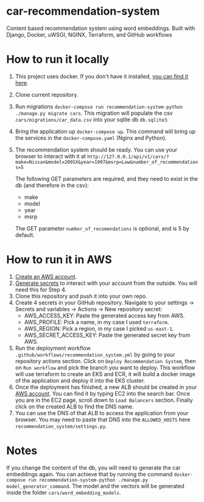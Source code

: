 # car-recommendation-system

Content based recommendation system using word embeddings. Built with Django, Docker, uWSGI, NGINX, Terraform, and
GitHub workflows

# How to run it locally

1. This project uses docker. If you don't have it
   installed, [you can find it here](https://docs.docker.com/engine/install/).
2. Clone current repository.
3. Run migrations `docker-compose run recommendation-system-python ./manage.py migrate cars`. This migration will
   populate the csv `cars/migrations/car_data.csv` into your sqlite db `db.sqlite3`.
4. Bring the application up `docker-compose up`. This command will bring up the services in the `docker-compose.yaml`
   (Nginx and Python).
5. The recommendation system should be ready. You can use your browser to interact with it
   at `http://127.0.0.1/api/v1/cars/?make=Nissan&model=200SX&year=1997&msrp=Low&number_of_recommendations=5`

   The following GET parameters are required, and they need to exist in the db (and therefore in the csv):
    - make
    - model
    - year
    - msrp

   The GET parameter `number_of_recomendations` is optional, and is 5 by default.

# How to run it in AWS

1. [Create an AWS account](https://aws.amazon.com/free).
2. [Generate secrets](https://k21academy.com/amazon-web-services/create-access-and-secret-keys-in-aws/) to interact with
   your account from the outside. You will need this for Step 4.
3. Clone this repository and push it into your own repo.
4. Create 4 secrets in your GitHub repository. Navigate to your settings -> Secrets and variables -> Actions -> New
   repository
   secret:
    - AWS_ACCESS_KEY: Paste the generated access key from AWS.
    - AWS_PROFILE: Pick a name, in my case I used `terraform`.
    - AWS_REGION: Pick a region, in my case I picked `us-east-1`.
    - AWS_SECRET_ACCESS_KEY: Paste the generated secret key from AWS.
5. Run the deployment workflow `.github/workflows/recommendation_system.yml` by going to your repository actions
   section.
   Click on `Deploy Recommendation System`, then on `Run workflow` and pick the branch you want to deploy. This workflow
   will use terraform to create an EKS and ECR, it will build a docker image of the application and deploy it into the
   EKS cluster.
6. Once the deployment has finished, a new ALB should be created in your [AWS account](console.aws.amazon.com). You can
   find it by typing EC2 into the search bar. Once you are in the EC2 page, scroll down to `Load Balancers` section.
   Finally click on the created ALB to find the DNS name.
7. You can use the DNS of that ALB to access the application from your browser. You may need to paste that DNS into the
   `ALLOWED_HOSTS` here `recommendation_system/settings.py`.

# Notes

If you change the content of the db, you will need to generate the car embeddings again. You can achieve that by running
the command `docker-compose run recommendation-system-python ./manage.py model_generator_command`. The model and the
vectors will be generated inside the folder `cars/word_embedding_models`.